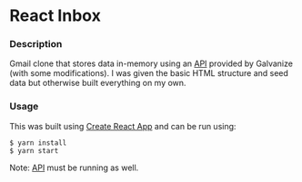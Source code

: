 # React Inbox

### Description

Gmail clone that stores data in-memory using an [API](https://github.com/JBallin/g-api) provided by Galvanize (with some modifications). I was given the basic HTML structure and seed data but otherwise built everything on my own.

### Usage

This was built using [Create React App](https://github.com/facebook/create-react-app) and can be run using:

```shell
$ yarn install
$ yarn start
```

Note: [API](https://github.com/JBallin/g-api) must be running as well.
